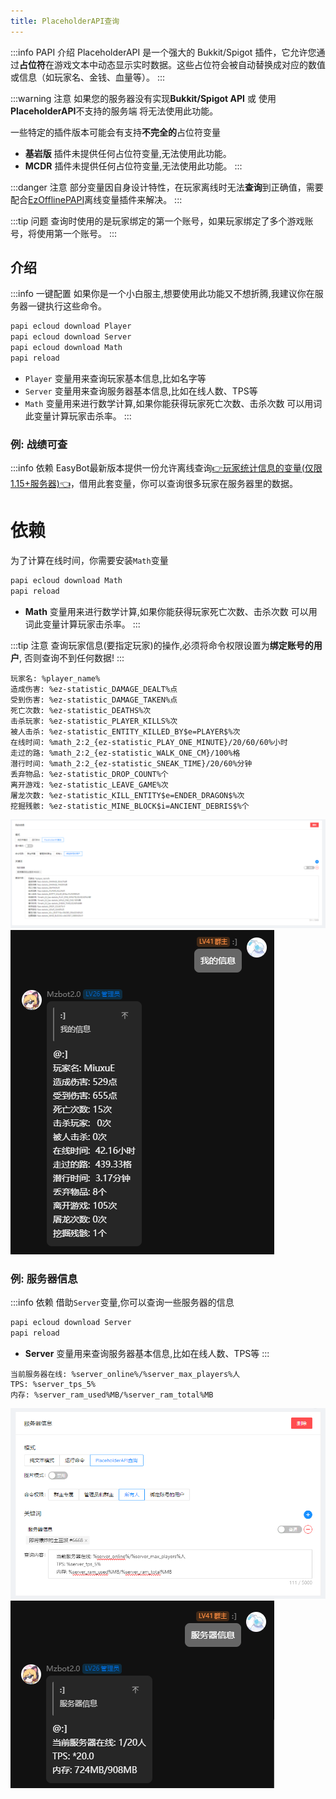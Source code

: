 ```yaml
---
title: PlaceholderAPI查询
---
```


:::info PAPI 介绍
PlaceholderAPI 是一个强大的 Bukkit/Spigot 插件，它允许您通过**占位符**在游戏文本中动态显示实时数据。这些占位符会被自动替换成对应的数值或信息（如玩家名、金钱、血量等）。
:::

:::warning 注意
如果您的服务器没有实现**Bukkit/Spigot API** 或 使用**PlaceholderAPI**不支持的服务端 将无法使用此功能。

一些特定的插件版本可能会有支持**不完全的**占位符变量

- **基岩版** 插件未提供任何占位符变量,无法使用此功能。
- **MCDR** 插件未提供任何占位符变量,无法使用此功能。
  :::

:::danger 注意
部分变量因自身设计特性，在玩家离线时无法**查询**到正确值，需要配合[EzOfflinePAPI](/docs/ezofflinepapi/intro.mdx)离线变量插件来解决。
:::

:::tip 问题
查询时使用的是玩家绑定的第一个账号，如果玩家绑定了多个游戏账号，将使用第一个账号。
:::

## 介绍

:::info 一键配置
如果你是一个小白服主,想要使用此功能又不想折腾,我建议你在服务器一键执行这些命令。

```cmd
papi ecloud download Player
papi ecloud download Server
papi ecloud download Math
papi reload
```

- ``Player`` 变量用来查询玩家基本信息,比如名字等
- ``Server`` 变量用来查询服务器基本信息,比如在线人数、TPS等
- ``Math`` 变量用来进行数学计算,如果你能获得玩家死亡次数、击杀次数 可以用词此变量计算玩家击杀率。
:::

### 例: 战绩可查

:::info 依赖
EasyBot最新版本提供一份允许离线查询[👉玩家统计信息的变量(仅限1.15+服务器)👈](/docs/easybot/features/player_state.md)，借用此套变量，你可以查询很多玩家在服务器里的数据。

# 依赖
为了计算在线时间，你需要安装``Math``变量

```cmd
papi ecloud download Math
papi reload
```

- **Math** 变量用来进行数学计算,如果你能获得玩家死亡次数、击杀次数 可以用词此变量计算玩家击杀率。
:::

:::tip 注意
查询玩家信息(要指定玩家)的操作,必须将命令权限设置为**绑定账号的用户**, 否则查询不到任何数据!
:::

```text
玩家名: %player_name%
造成伤害: %ez-statistic_DAMAGE_DEALT%点
受到伤害: %ez-statistic_DAMAGE_TAKEN%点
死亡次数: %ez-statistic_DEATHS%次
击杀玩家: %ez-statistic_PLAYER_KILLS%次
被人击杀: %ez-statistic_ENTITY_KILLED_BY$e=PLAYER$%次
在线时间: %math_2:2_{ez-statistic_PLAY_ONE_MINUTE}/20/60/60%小时
走过的路: %math_2:2_{ez-statistic_WALK_ONE_CM}/100%格
潜行时间: %math_2:2_{ez-statistic_SNEAK_TIME}/20/60%分钟
丢弃物品: %ez-statistic_DROP_COUNT%个
离开游戏: %ez-statistic_LEAVE_GAME%次
屠龙次数: %ez-statistic_KILL_ENTITY$e=ENDER_DRAGON$%次
挖掘残骸: %ez-statistic_MINE_BLOCK$i=ANCIENT_DEBRIS$%个
```

![](./image/command.png)
![](./image/reply.png)

### 例: 服务器信息

:::info 依赖
借助``Server``变量,你可以查询一些服务器的信息

```cmd
papi ecloud download Server
papi reload
```

- **Server** 变量用来查询服务器基本信息,比如在线人数、TPS等 
:::

```text
当前服务器在线: %server_online%/%server_max_players%人
TPS: %server_tps_5%
内存: %server_ram_used%MB/%server_ram_total%MB
```

![](./image/command2.png)
![](./image/reply2.png)